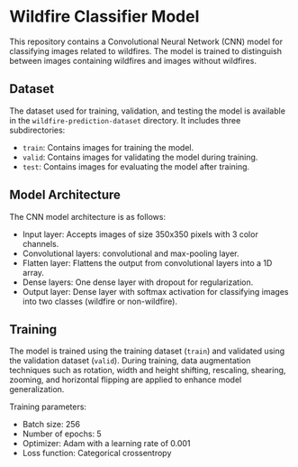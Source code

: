 # Wildfire Classifier Model

This repository contains a Convolutional Neural Network (CNN) model for classifying images related to wildfires. The model is trained to distinguish between images containing wildfires and images without wildfires.

## Dataset

The dataset used for training, validation, and testing the model is available in the `wildfire-prediction-dataset` directory. It includes three subdirectories:

- `train`: Contains images for training the model.
- `valid`: Contains images for validating the model during training.
- `test`: Contains images for evaluating the model after training.

## Model Architecture

The CNN model architecture is as follows:

- Input layer: Accepts images of size 350x350 pixels with 3 color channels.
- Convolutional layers:  convolutional and max-pooling layer.
- Flatten layer: Flattens the output from convolutional layers into a 1D array.
- Dense layers: One dense layer with dropout for regularization.
- Output layer: Dense layer with softmax activation for classifying images into two classes (wildfire or non-wildfire).

## Training

The model is trained using the training dataset (`train`) and validated using the validation dataset (`valid`). During training, data augmentation techniques such as rotation, width and height shifting, rescaling, shearing, zooming, and horizontal flipping are applied to enhance model generalization.

Training parameters:
- Batch size: 256
- Number of epochs: 5
- Optimizer: Adam with a learning rate of 0.001
- Loss function: Categorical crossentropy

